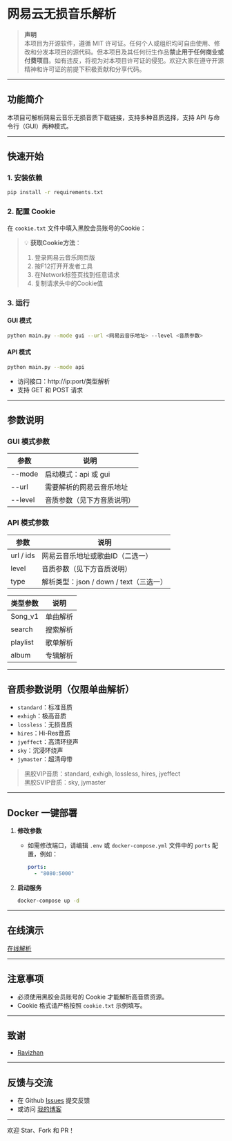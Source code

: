 # 网易云无损音乐解析

> **声明**  
> 本项目为开源软件，遵循 MIT 许可证。任何个人或组织均可自由使用、修改和分发本项目的源代码。但本项目及其任何衍生作品**禁止用于任何商业或付费项目**。如有违反，将视为对本项目许可证的侵犯。欢迎大家在遵守开源精神和许可证的前提下积极贡献和分享代码。

---

## 功能简介

本项目可解析网易云音乐无损音质下载链接，支持多种音质选择，支持 API 与命令行（GUI）两种模式。

---

## 快速开始

### 1. 安装依赖

```bash
pip install -r requirements.txt
```

### 2. 配置 Cookie

   
   在 `cookie.txt` 文件中填入黑胶会员账号的Cookie：
   
   > 💡 **获取Cookie方法**：
   > 1. 登录网易云音乐网页版
   > 2. 按F12打开开发者工具
   > 3. 在Network标签页找到任意请求
   > 4. 复制请求头中的Cookie值

### 3. 运行

#### GUI 模式

```bash
python main.py --mode gui --url <网易云音乐地址> --level <音质参数>
```

#### API 模式

```bash
python main.py --mode api
```

- 访问接口：http://ip:port/类型解析
- 支持 GET 和 POST 请求

---

## 参数说明

### GUI 模式参数

| 参数         | 说明                         |
| ------------ | ---------------------------- |
| --mode       | 启动模式：api 或 gui         |
| --url        | 需要解析的网易云音乐地址     |
| --level      | 音质参数（见下方音质说明）   |

### API 模式参数

| 参数         | 说明                                         |
| ------------ | -------------------------------------------- |
| url / ids    | 网易云音乐地址或歌曲ID（二选一）             |
| level        | 音质参数（见下方音质说明）                   |
| type         | 解析类型：json / down / text（三选一）       |

| 类型参数         | 说明                                         |
| ------------ | -------------------------------------------- |
| Song_v1    | 单曲解析             |
| search        | 搜索解析                   |
| playlist         | 歌单解析       |
| album         | 专辑解析       |

---

## 音质参数说明（仅限单曲解析）

- `standard`：标准音质
- `exhigh`：极高音质
- `lossless`：无损音质
- `hires`：Hi-Res音质
- `jyeffect`：高清环绕声
- `sky`：沉浸环绕声
- `jymaster`：超清母带

> 黑胶VIP音质：standard, exhigh, lossless, hires, jyeffect  
> 黑胶SVIP音质：sky, jymaster

---

## Docker 一键部署

1. **修改参数**

   - 如需修改端口，请编辑 `.env` 或 `docker-compose.yml` 文件中的 `ports` 配置，例如：

     ```yaml
     ports:
       - "8080:5000"
     ```

2. **启动服务**

   ```bash
   docker-compose up -d
   ```

---

## 在线演示

[在线解析](https://api.toubiec.cn/wyapi.html)

---

## 注意事项

- 必须使用黑胶会员账号的 Cookie 才能解析高音质资源。
- Cookie 格式请严格按照 `cookie.txt` 示例填写。

---

## 致谢

- [Ravizhan](https://github.com/ravizhan)

---

## 反馈与交流

- 在 Github [Issues](https://github.com/Suxiaoqinx/Netease_url/issues) 提交反馈
- 或访问 [我的博客](https://www.toubiec.cn)

---


欢迎 Star、Fork 和 PR！
